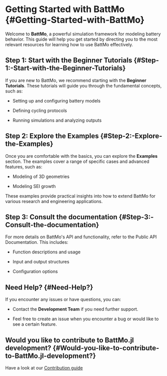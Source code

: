 
# Getting Started with BattMo {#Getting-Started-with-BattMo}

Welcome to **BattMo**, a powerful simulation framework for modeling battery behavior. This guide will help you get started by directing you to the most relevant resources for learning how to use BattMo effectively.

## Step 1: Start with the Beginner Tutorials {#Step-1:-Start-with-the-Beginner-Tutorials}

If you are new to BattMo, we recommend starting with the **Beginner Tutorials**. These tutorials will guide you through the fundamental concepts, such as:
- Setting up and configuring battery models
  
- Defining cycling protocols
  
- Running simulations and analyzing outputs
  

## Step 2: Explore the Examples {#Step-2:-Explore-the-Examples}

Once you are comfortable with the basics, you can explore the **Examples** section. The examples cover a range of specific cases and advanced features, such as:
- Modeling of 3D geometries
  
- Modeling SEI growth
  

These examples provide practical insights into how to extend BattMo for various research and engineering applications.

## Step 3: Consult the documentation {#Step-3:-Consult-the-documentation}

For more details on BattMo&#39;s API and functionality, refer to the Public API Documentation. This includes:
- Function descriptions and usage
  
- Input and output structures
  
- Configuration options
  

## Need Help? {#Need-Help?}

If you encounter any issues or have questions, you can:
- Contact the **Development Team** if you need further support.
  
- Feel free to create an issue when you encounter a bug or would like to see a certain feature.
  

## Would you like to contribute to BattMo.jl development? {#Would-you-like-to-contribute-to-BattMo.jl-development?}

Have a look at our [Contribution guide](../contribution/contribution.md)
